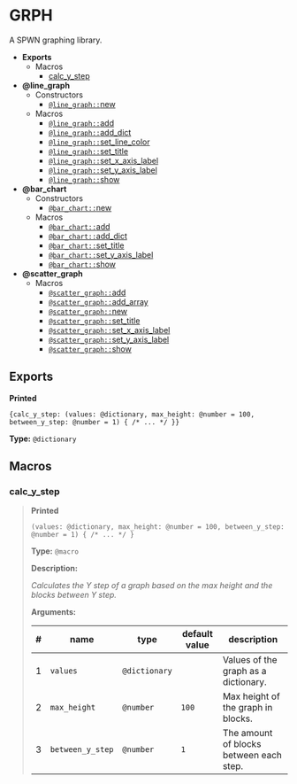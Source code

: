 # GRPH

A SPWN graphing library.

- **Exports**
  - Macros
    - [calc_y_step](docs/GRPH#calc_y_step)
- **@line_graph**
  - Constructors
    - [`@line_graph::`new](docs/line_graph.md#new)
  - Macros
    - [`@line_graph::`add](docs/line_graph.md#add)
    - [`@line_graph::`add_dict](docs/line_graph.md#add_dict)
    - [`@line_graph::`set_line_color](docs/line_graph.md#set_line_color)
    - [`@line_graph::`set_title](docs/line_graph.md#set_title)
    - [`@line_graph::`set_x_axis_label](docs/line_graph.md#set_x_axis_label)
    - [`@line_graph::`set_y_axis_label](docs/line_graph.md#set_y_axis_label)
    - [`@line_graph::`show](docs/line_graph.md#show)
- **@bar_chart**
  - Constructors
    - [`@bar_chart::`new](docs/bar_chart.md#new)
  - Macros
    - [`@bar_chart::`add](docs/bar_chart.md#add)
    - [`@bar_chart::`add_dict](docs/bar_chart.md#add_dict)
    - [`@bar_chart::`set_title](docs/bar_chart.md#set_title)
    - [`@bar_chart::`set_y_axis_label](docs/bar_chart.md#set_y_axis_label)
    - [`@bar_chart::`show](docs/bar_chart.md#show)
- **@scatter_graph**
  - Macros
    - [`@scatter_graph::`add](docs/scatter_graph.md#add)
    - [`@scatter_graph::`add_array](docs/scatter_graph.md#add_array)
    - [`@scatter_graph::`new](docs/scatter_graph.md#new)
    - [`@scatter_graph::`set_title](docs/scatter_graph.md#set_title)
    - [`@scatter_graph::`set_x_axis_label](docs/scatter_graph.md#set_x_axis_label)
    - [`@scatter_graph::`set_y_axis_label](docs/scatter_graph.md#set_y_axis_label)
    - [`@scatter_graph::`show](docs/scatter_graph.md#show)

## Exports

**Printed**

```spwn
{calc_y_step: (values: @dictionary, max_height: @number = 100, between_y_step: @number = 1) { /* ... */ }}
```

**Type:** `@dictionary`

## Macros

### calc_y_step

> **Printed**
>
> ```spwn
> (values: @dictionary, max_height: @number = 100, between_y_step: @number = 1) { /* ... */ }
> ```
>
> **Type:** `@macro`
>
> **Description:**
>
> _Calculates the Y step of a graph based on the max height and the blocks between Y step._
>
> **Arguments:**
>
> | #   | name             | type          | default value | description                             |
> | --- | ---------------- | ------------- | ------------- | --------------------------------------- |
> | 1   | `values`         | `@dictionary` |               | Values of the graph as a dictionary.    |
> | 2   | `max_height`     | `@number`     | `100`         | Max height of the graph in blocks.      |
> | 3   | `between_y_step` | `@number`     | `1`           | The amount of blocks between each step. |
